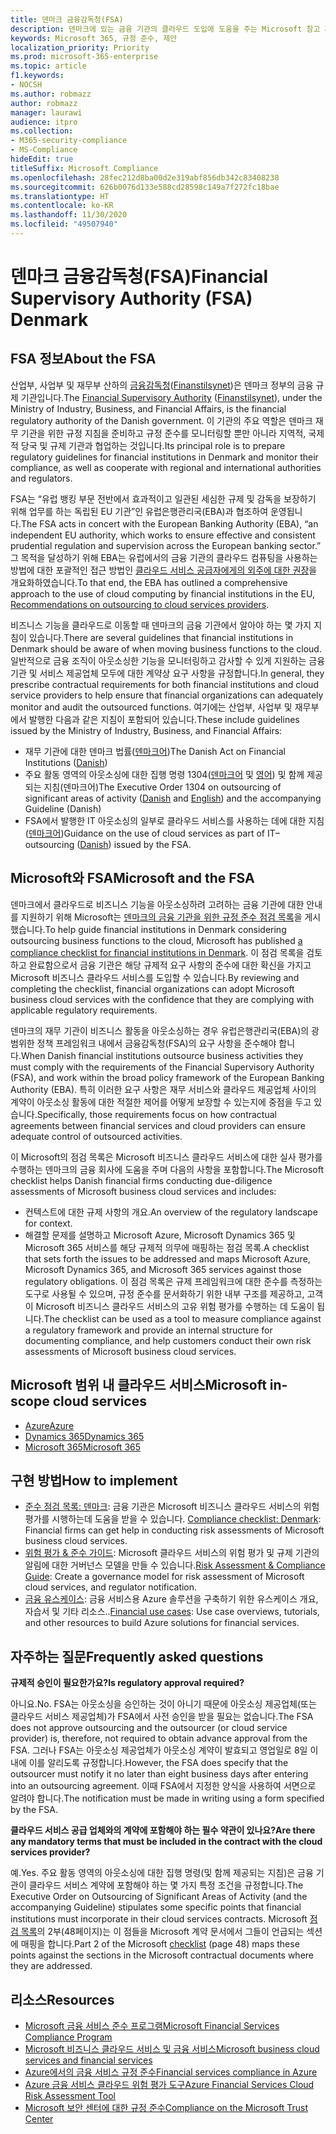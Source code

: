 ```yaml
---
title: 덴마크 금융감독청(FSA)
description: 덴마크에 있는 금융 기관의 클라우드 도입에 도움을 주는 Microsoft 참고 자료입니다.
keywords: Microsoft 365, 규정 준수, 제안
localization_priority: Priority
ms.prod: microsoft-365-enterprise
ms.topic: article
f1.keywords:
- NOCSH
ms.author: robmazz
author: robmazz
manager: laurawi
audience: itpro
ms.collection:
- M365-security-compliance
- MS-Compliance
hideEdit: true
titleSuffix: Microsoft Compliance
ms.openlocfilehash: 28fec212d8ba00d2e319abf856db342c83408238
ms.sourcegitcommit: 626b0076d133e588cd28598c149a7f272fc18bae
ms.translationtype: HT
ms.contentlocale: ko-KR
ms.lasthandoff: 11/30/2020
ms.locfileid: "49507940"
---
```

# <a name="financial-supervisory-authority-fsa-denmark"></a><span data-ttu-id="7d25e-104">덴마크 금융감독청(FSA)</span><span class="sxs-lookup"><span data-stu-id="7d25e-104">Financial Supervisory Authority (FSA) Denmark</span></span>

## <a name="about-the-fsa"></a><span data-ttu-id="7d25e-105">FSA 정보</span><span class="sxs-lookup"><span data-stu-id="7d25e-105">About the FSA</span></span>

<span data-ttu-id="7d25e-106">산업부, 사업부 및 재무부 산하의 [금융감독청](https://www.dfsa.dk/)([Finanstilsynet](https://www.finanstilsynet.dk/))은 덴마크 정부의 금융 규제 기관입니다.</span><span class="sxs-lookup"><span data-stu-id="7d25e-106">The [Financial Supervisory Authority](https://www.dfsa.dk/) ([Finanstilsynet](https://www.finanstilsynet.dk/)), under the Ministry of Industry, Business, and Financial Affairs, is the financial regulatory authority of the Danish government.</span></span> <span data-ttu-id="7d25e-107">이 기관의 주요 역할은 덴마크 재무 기관을 위한 규정 지침을 준비하고 규정 준수를 모니터링할 뿐만 아니라 지역적, 국제적 당국 및 규제 기관과 협업하는 것입니다.</span><span class="sxs-lookup"><span data-stu-id="7d25e-107">Its principal role is to prepare regulatory guidelines for financial institutions in Denmark and monitor their compliance, as well as cooperate with regional and international authorities and regulators.</span></span>

<span data-ttu-id="7d25e-108">FSA는 “유럽 뱅킹 부문 전반에서 효과적이고 일관된 세심한 규제 및 감독을 보장하기 위해 업무를 하는 독립된 EU 기관”인 유럽은행관리국(EBA)과 협조하여 운영됩니다.</span><span class="sxs-lookup"><span data-stu-id="7d25e-108">The FSA acts in concert with the European Banking Authority (EBA), “an independent EU authority, which works to ensure effective and consistent prudential regulation and supervision across the European banking sector.”</span></span> <span data-ttu-id="7d25e-109">그 목적을 달성하기 위해 EBA는 유럽에서의 금융 기관의 클라우드 컴퓨팅을 사용하는 방법에 대한 포괄적인 접근 방법인 [클라우드 서비스 공급자에게의 외주에 대한 권장](https://eba.europa.eu/documents/10180/2170121/Final+draft+Recommendations+on+Cloud+Outsourcing+%28EBA-Rec-2017-03%29.pdf/5fa5cdde-3219-4e95-946d-0c0d05494362)을 개요화하였습니다.</span><span class="sxs-lookup"><span data-stu-id="7d25e-109">To that end, the EBA has outlined a comprehensive approach to the use of cloud computing by financial institutions in the EU, [Recommendations on outsourcing to cloud services providers](https://eba.europa.eu/documents/10180/2170121/Final+draft+Recommendations+on+Cloud+Outsourcing+%28EBA-Rec-2017-03%29.pdf/5fa5cdde-3219-4e95-946d-0c0d05494362).</span></span>

<span data-ttu-id="7d25e-110">비즈니스 기능을 클라우드로 이동할 때 덴마크의 금융 기관에서 알아야 하는 몇 가지 지침이 있습니다.</span><span class="sxs-lookup"><span data-stu-id="7d25e-110">There are several guidelines that financial institutions in Denmark should be aware of when moving business functions to the cloud.</span></span> <span data-ttu-id="7d25e-111">일반적으로 금융 조직이 아웃소싱한 기능을 모니터링하고 감사할 수 있게 지원하는 금융 기관 및 서비스 제공업체 모두에 대한 계약상 요구 사항을 규정합니다.</span><span class="sxs-lookup"><span data-stu-id="7d25e-111">In general, they prescribe contractual requirements for both financial institutions and cloud service providers to help ensure that financial organizations can adequately monitor and audit the outsourced functions.</span></span> <span data-ttu-id="7d25e-112">여기에는 산업부, 사업부 및 재무부에서 발행한 다음과 같은 지침이 포함되어 있습니다.</span><span class="sxs-lookup"><span data-stu-id="7d25e-112">These include guidelines issued by the Ministry of Industry, Business, and Financial Affairs:</span></span>

- <span data-ttu-id="7d25e-113">재무 기관에 대한 덴마크 법률([덴마크어](https://www.retsinformation.dk/Forms/R0710.aspx?id=193767))</span><span class="sxs-lookup"><span data-stu-id="7d25e-113">The Danish Act on Financial Institutions ([Danish](https://www.retsinformation.dk/Forms/R0710.aspx?id=193767))</span></span>
- <span data-ttu-id="7d25e-114">주요 활동 영역의 아웃소싱에 대한 집행 명령 1304([덴마크어](https://www.retsinformation.dk/Forms/R0710.aspx?id=134352) 및 [영어](https://www.finanstilsynet.dk/~/media/Lovgivning/Oversat-lovgivning/Executive-orders/1304_251110-pdf.pdf)) 및 함께 제공되는 지침(덴마크어)</span><span class="sxs-lookup"><span data-stu-id="7d25e-114">The Executive Order 1304 on outsourcing of significant areas of activity ([Danish](https://www.retsinformation.dk/Forms/R0710.aspx?id=134352) and [English](https://www.finanstilsynet.dk/~/media/Lovgivning/Oversat-lovgivning/Executive-orders/1304_251110-pdf.pdf)) and the accompanying Guideline (Danish)</span></span>
- <span data-ttu-id="7d25e-115">FSA에서 발행한 IT 아웃소싱의 일부로 클라우드 서비스를 사용하는 데에 대한 지침([덴마크어](https://www.finanstilsynet.dk/Tilsyn/Information-om-udvalgte-tilsynsomraader/It-tilsyn/Anvendelse-af-cloud-tjenester-som-led-i-IT-outsourcing))</span><span class="sxs-lookup"><span data-stu-id="7d25e-115">Guidance on the use of cloud services as part of IT–outsourcing ([Danish](https://www.finanstilsynet.dk/Tilsyn/Information-om-udvalgte-tilsynsomraader/It-tilsyn/Anvendelse-af-cloud-tjenester-som-led-i-IT-outsourcing)) issued by the FSA.</span></span>

## <a name="microsoft-and-the-fsa"></a><span data-ttu-id="7d25e-116">Microsoft와 FSA</span><span class="sxs-lookup"><span data-stu-id="7d25e-116">Microsoft and the FSA</span></span>

<span data-ttu-id="7d25e-117">덴마크에서 클라우드로 비즈니스 기능을 아웃소싱하려 고려하는 금융 기관에 대한 안내를 지원하기 위해 Microsoft는 [덴마크의 금융 기관을 위한 규정 준수 점검 목록](https://servicetrust.microsoft.com/ViewPage/TrustDocumentsV3?command=Download&downloadType=Document&downloadId=524cc66f-b292-49e9-aa14-04560401baa0&tab=7f51cb60-3d6c-11e9-b2af-7bb9f5d2d913&docTab=7f51cb60-3d6c-11e9-b2af-7bb9f5d2d913_Compliance_Guides)을 게시했습니다.</span><span class="sxs-lookup"><span data-stu-id="7d25e-117">To help guide financial institutions in Denmark considering outsourcing business functions to the cloud, Microsoft has published [a compliance checklist for financial institutions in Denmark](https://servicetrust.microsoft.com/ViewPage/TrustDocumentsV3?command=Download&downloadType=Document&downloadId=524cc66f-b292-49e9-aa14-04560401baa0&tab=7f51cb60-3d6c-11e9-b2af-7bb9f5d2d913&docTab=7f51cb60-3d6c-11e9-b2af-7bb9f5d2d913_Compliance_Guides).</span></span> <span data-ttu-id="7d25e-118">이 점검 목록을 검토하고 완료함으로서 금융 기관은 해당 규제적 요구 사항의 준수에 대한 확신을 가지고 Microsoft 비즈니스 클라우드 서비스를 도입할 수 있습니다.</span><span class="sxs-lookup"><span data-stu-id="7d25e-118">By reviewing and completing the checklist, financial organizations can adopt Microsoft business cloud services with the confidence that they are complying with applicable regulatory requirements.</span></span>

<span data-ttu-id="7d25e-119">덴마크의 재무 기관이 비즈니스 활동을 아웃소싱하는 경우 유럽은행관리국(EBA)의 광범위한 정책 프레임워크 내에서 금융감독청(FSA)의 요구 사항을 준수해야 합니다.</span><span class="sxs-lookup"><span data-stu-id="7d25e-119">When Danish financial institutions outsource business activities they must comply with the requirements of the Financial Supervisory Authority (FSA), and work within the broad policy framework of the European Banking Authority (EBA).</span></span> <span data-ttu-id="7d25e-120">특히 이러한 요구 사항은 재무 서비스와 클라우드 제공업체 사이의 계약이 아웃소싱 활동에 대한 적절한 제어를 어떻게 보장할 수 있는지에 중점을 두고 있습니다.</span><span class="sxs-lookup"><span data-stu-id="7d25e-120">Specifically, those requirements focus on how contractual agreements between financial services and cloud providers can ensure adequate control of outsourced activities.</span></span>

<span data-ttu-id="7d25e-121">이 Microsoft의 점검 목록은 Microsoft 비즈니스 클라우드 서비스에 대한 실사 평가를 수행하는 덴마크의 금융 회사에 도움을 주며 다음의 사항을 포함합니다.</span><span class="sxs-lookup"><span data-stu-id="7d25e-121">The Microsoft checklist helps Danish financial firms conducting due-diligence assessments of Microsoft business cloud services and includes:</span></span>

- <span data-ttu-id="7d25e-122">컨텍스트에 대한 규제 사항의 개요.</span><span class="sxs-lookup"><span data-stu-id="7d25e-122">An overview of the regulatory landscape for context.</span></span>
- <span data-ttu-id="7d25e-123">해결할 문제를 설명하고 Microsoft Azure, Microsoft Dynamics 365 및 Microsoft 365 서비스를 해당 규제적 의무에 매핑하는 점검 목록.</span><span class="sxs-lookup"><span data-stu-id="7d25e-123">A checklist that sets forth the issues to be addressed and maps Microsoft Azure, Microsoft Dynamics 365, and Microsoft 365 services against those regulatory obligations.</span></span> <span data-ttu-id="7d25e-124">이 점검 목록은 규제 프레임워크에 대한 준수를 측정하는 도구로 사용될 수 있으며, 규정 준수를 문서화하기 위한 내부 구조를 제공하고, 고객이 Microsoft 비즈니스 클라우드 서비스의 고유 위험 평가를 수행하는 데 도움이 됩니다.</span><span class="sxs-lookup"><span data-stu-id="7d25e-124">The checklist can be used as a tool to measure compliance against a regulatory framework and provide an internal structure for documenting compliance, and help customers conduct their own risk assessments of Microsoft business cloud services.</span></span>

## <a name="microsoft-in-scope-cloud-services"></a><span data-ttu-id="7d25e-125">Microsoft 범위 내 클라우드 서비스</span><span class="sxs-lookup"><span data-stu-id="7d25e-125">Microsoft in-scope cloud services</span></span>

- [<span data-ttu-id="7d25e-126">Azure</span><span class="sxs-lookup"><span data-stu-id="7d25e-126">Azure</span></span>](https://gallery.technet.microsoft.com/Overview-of-Azure-c1be3942)
- [<span data-ttu-id="7d25e-127">Dynamics 365</span><span class="sxs-lookup"><span data-stu-id="7d25e-127">Dynamics 365</span></span>](https://download.microsoft.com/download/E/1/9/E1977163-7A86-4812-AC18-C03ADC958AAF/Microsoft_Dynamics_365_Cloud_Service_Compliance_Datasheet.pdf)
- [<span data-ttu-id="7d25e-128">Microsoft 365</span><span class="sxs-lookup"><span data-stu-id="7d25e-128">Microsoft 365</span></span>](https://aka.ms/RiskGovernanceGuide)

## <a name="how-to-implement"></a><span data-ttu-id="7d25e-129">구현 방법</span><span class="sxs-lookup"><span data-stu-id="7d25e-129">How to implement</span></span>

- <span data-ttu-id="7d25e-130">[준수 점검 목록: 덴마크](https://servicetrust.microsoft.com/ViewPage/TrustDocumentsV3?command=Download&downloadType=Document&downloadId=524cc66f-b292-49e9-aa14-04560401baa0&tab=7f51cb60-3d6c-11e9-b2af-7bb9f5d2d913&docTab=7f51cb60-3d6c-11e9-b2af-7bb9f5d2d913_Compliance_Guides): 금융 기관은 Microsoft 비즈니스 클라우드 서비스의 위험 평가를 시행하는데 도움을 받을 수 있습니다. </span><span class="sxs-lookup"><span data-stu-id="7d25e-130">[Compliance checklist: Denmark](https://servicetrust.microsoft.com/ViewPage/TrustDocumentsV3?command=Download&downloadType=Document&downloadId=524cc66f-b292-49e9-aa14-04560401baa0&tab=7f51cb60-3d6c-11e9-b2af-7bb9f5d2d913&docTab=7f51cb60-3d6c-11e9-b2af-7bb9f5d2d913_Compliance_Guides): Financial firms can get help in conducting risk assessments of Microsoft business cloud services.</span></span>
- <span data-ttu-id="7d25e-131">[위험 평가 & 준수 가이드](https://servicetrust.microsoft.com/ViewPage/TrustDocuments?command=Download&downloadType=Document&downloadId=edee9b14-3661-4a16-ba83-c35caf672bd7&docTab=6d000410-c9e9-11e7-9a91-892aae8839ad_FAQ_and_White_Papers): Microsoft 클라우드 서비스의 위험 평가 및 규제 기관의 알림에 대한 거버넌스 모델을 만들 수 있습니다.</span><span class="sxs-lookup"><span data-stu-id="7d25e-131">[Risk Assessment & Compliance Guide](https://servicetrust.microsoft.com/ViewPage/TrustDocuments?command=Download&downloadType=Document&downloadId=edee9b14-3661-4a16-ba83-c35caf672bd7&docTab=6d000410-c9e9-11e7-9a91-892aae8839ad_FAQ_and_White_Papers): Create a governance model for risk assessment of Microsoft cloud services, and regulator notification.</span></span>
- <span data-ttu-id="7d25e-132">[금융 유스케이스](https://docs.microsoft.com/previous-versions/azure/industry-marketing/financial/index): 금융 서비스용 Azure 솔루션을 구축하기 위한 유스케이스 개요, 자습서 및 기타 리소스..</span><span class="sxs-lookup"><span data-stu-id="7d25e-132">[Financial use cases](https://docs.microsoft.com/previous-versions/azure/industry-marketing/financial/index): Use case overviews, tutorials, and other resources to build Azure solutions for financial services.</span></span>

## <a name="frequently-asked-questions"></a><span data-ttu-id="7d25e-133">자주하는 질문</span><span class="sxs-lookup"><span data-stu-id="7d25e-133">Frequently asked questions</span></span>

<span data-ttu-id="7d25e-134">**규제적 승인이 필요한가요?**</span><span class="sxs-lookup"><span data-stu-id="7d25e-134">**Is regulatory approval required?**</span></span>

<span data-ttu-id="7d25e-135">아니요.</span><span class="sxs-lookup"><span data-stu-id="7d25e-135">No.</span></span> <span data-ttu-id="7d25e-136">FSA는 아웃소싱을 승인하는 것이 아니기 때문에 아웃소싱 제공업체(또는 클라우드 서비스 제공업체)가 FSA에서 사전 승인을 받을 필요는 없습니다.</span><span class="sxs-lookup"><span data-stu-id="7d25e-136">The FSA does not approve outsourcing and the outsourcer (or cloud service provider) is, therefore, not required to obtain advance approval from the FSA.</span></span> <span data-ttu-id="7d25e-137">그러나 FSA는 아웃소싱 제공업체가 아웃소싱 계약이 발효되고 영업일로 8일 이내에 이를 알리도록 규정합니다.</span><span class="sxs-lookup"><span data-stu-id="7d25e-137">However, the FSA does specify that the outsourcer must notify it no later than eight business days after entering into an outsourcing agreement.</span></span> <span data-ttu-id="7d25e-138">이때 FSA에서 지정한 양식을 사용하여 서면으로 알려야 합니다.</span><span class="sxs-lookup"><span data-stu-id="7d25e-138">The notification must be made in writing using a form specified by the FSA.</span></span>

<span data-ttu-id="7d25e-139">**클라우드 서비스 공급 업체와의 계약에 포함해야 하는 필수 약관이 있나요?**</span><span class="sxs-lookup"><span data-stu-id="7d25e-139">**Are there any mandatory terms that must be included in the contract with the cloud services provider?**</span></span>

<span data-ttu-id="7d25e-140">예.</span><span class="sxs-lookup"><span data-stu-id="7d25e-140">Yes.</span></span> <span data-ttu-id="7d25e-141">주요 활동 영역의 아웃소싱에 대한 집행 명령(및 함께 제공되는 지침)은 금융 기관이 클라우드 서비스 계약에 포함해야 하는 몇 가지 특정 조건을 규정합니다.</span><span class="sxs-lookup"><span data-stu-id="7d25e-141">The Executive Order on Outsourcing of Significant Areas of Activity (and the accompanying Guideline) stipulates some specific points that financial institutions must incorporate in their cloud services contracts.</span></span> <span data-ttu-id="7d25e-142">Microsoft [점검 목록](https://servicetrust.microsoft.com/ViewPage/TrustDocumentsV3?command=Download&downloadType=Document&downloadId=524cc66f-b292-49e9-aa14-04560401baa0&tab=7f51cb60-3d6c-11e9-b2af-7bb9f5d2d913&docTab=7f51cb60-3d6c-11e9-b2af-7bb9f5d2d913_Compliance_Guides)의 2부(48페이지)는 이 점들을 Microsoft 계약 문서에서 그들이 언급되는 섹션에 매핑을 합니다.</span><span class="sxs-lookup"><span data-stu-id="7d25e-142">Part 2 of the Microsoft [checklist](https://servicetrust.microsoft.com/ViewPage/TrustDocumentsV3?command=Download&downloadType=Document&downloadId=524cc66f-b292-49e9-aa14-04560401baa0&tab=7f51cb60-3d6c-11e9-b2af-7bb9f5d2d913&docTab=7f51cb60-3d6c-11e9-b2af-7bb9f5d2d913_Compliance_Guides) (page 48) maps these points against the sections in the Microsoft contractual documents where they are addressed.</span></span>

## <a name="resources"></a><span data-ttu-id="7d25e-143">리소스</span><span class="sxs-lookup"><span data-stu-id="7d25e-143">Resources</span></span>

- <span data-ttu-id="7d25e-144">[Microsoft 금융 서비스 준수 프로그램](https://download.microsoft.com/download/6/4/7/64707E3E-6D3E-45D0-8207-A0EA3201B4A6/Microsoft%20Cloud%20-%20Financial%20Services%20Compliance%20Program%20(Print).pdf)</span><span class="sxs-lookup"><span data-stu-id="7d25e-144">[Microsoft Financial Services Compliance Program](https://download.microsoft.com/download/6/4/7/64707E3E-6D3E-45D0-8207-A0EA3201B4A6/Microsoft%20Cloud%20-%20Financial%20Services%20Compliance%20Program%20(Print).pdf)</span></span>
- [<span data-ttu-id="7d25e-145">Microsoft 비즈니스 클라우드 서비스 및 금융 서비스</span><span class="sxs-lookup"><span data-stu-id="7d25e-145">Microsoft business cloud services and financial services</span></span>](https://servicetrust.microsoft.com/viewpage/financialservicesoverview)
- [<span data-ttu-id="7d25e-146">Azure에서의 금융 서비스 규정 준수</span><span class="sxs-lookup"><span data-stu-id="7d25e-146">Financial services compliance in Azure</span></span>](https://azure.microsoft.com/resources/videos/azurecon-2015-financial-services-compliance-in-azure/)
- [<span data-ttu-id="7d25e-147">Azure 금융 서비스 클라우드 위험 평가 도구</span><span class="sxs-lookup"><span data-stu-id="7d25e-147">Azure Financial Services Cloud Risk Assessment Tool</span></span>](https://servicetrust.microsoft.com/ViewPage/FFIECBlueprint?command=Download&downloadType=Document&downloadId=079a1973-711a-428f-9312-9ddd290cff7b&docTab=c726d5c0-2d1e-11e8-a485-57140ec19669_PaaS)
- [<span data-ttu-id="7d25e-148">Microsoft 보안 센터에 대한 규정 준수</span><span class="sxs-lookup"><span data-stu-id="7d25e-148">Compliance on the Microsoft Trust Center</span></span>](https://www.microsoft.com/trust-center/compliance/compliance-overview)
